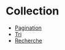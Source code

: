 # Collection

  * [Pagination](doc/pagination.md)
  * [Tri](doc/sorting.md)
  * [Recherche](doc/search.md)